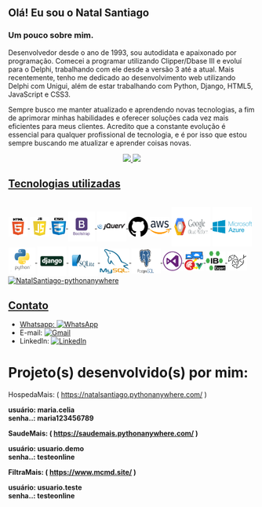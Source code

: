 ## Olá! Eu sou o Natal Santiago


### Um pouco sobre mim.

Desenvolvedor desde o ano de 1993, sou autodidata e apaixonado por programação. Comecei a programar utilizando Clipper/Dbase III e evoluí para o Delphi, trabalhando com ele desde a versão 3 até a atual. Mais recentemente, tenho me dedicado ao desenvolvimento web utilizando Delphi com Unigui, além de estar trabalhando com Python, Django, HTML5, JavaScript e CSS3.

Sempre busco me manter atualizado e aprendendo novas tecnologias, a fim de aprimorar minhas habilidades e oferecer soluções cada vez mais eficientes para meus clientes. Acredito que a constante evolução é essencial para qualquer profissional de tecnologia, e é por isso que estou sempre buscando me atualizar e aprender coisas novas.

<div align="center">
  <a href="https://github.com/NatalSantiago">
  <img height="180em" src="https://github-readme-stats.vercel.app/api?username=NatalSantiago&show_icons=true&theme=cobalt&include_all_commits=true&count_private=true"/>
  <img height="180em" src="https://github-readme-stats.vercel.app/api/top-langs/?username=davidluiz91&layout=compact&langs_count=7&theme=cobalt"/>
</div>

## Tecnologias utilizadas

<div style="display: inline_block"><br>

<img align="center" alt="NatalSantiago-HTML" height="40" width="40" src="https://github.com/NatalSantiago/ImagensProjetos/blob/master/HTML.png"/>  
<img align="center" alt="NatalSantiago-JS" height="40" width="40" src="https://github.com/NatalSantiago/ImagensProjetos/blob/master/JavaScript.png"/>  
<img align="center" alt="NatalSantiago-CSS" height="35" width="30" src="https://github.com/NatalSantiago/ImagensProjetos/blob/master/CSS.png"/>  
<img align="center" alt="NatalSantiago-BootStrap" height="60" width="55" src="https://github.com/NatalSantiago/ImagensProjetos/blob/master/Bootstrap.png"/>  
<img align="center" alt="NatalSantiago-JQuery" height="60" width="60" src="https://github.com/NatalSantiago/ImagensProjetos/blob/master/jQuery.png"/>  
<img align="center" alt="NatalSantiago-GitHub" height="40" width="40" src="https://github.com/NatalSantiago/ImagensProjetos/blob/master/GitHub.png"/>  
<img align="center" alt="NatalSantiago-AWS" height="40" width="40" src="https://github.com/NatalSantiago/ImagensProjetos/blob/master/AWS.png"/>  
<img align="center" alt="NatalSantiago-GoogleCloud" height="80" width="80" src="https://github.com/NatalSantiago/ImagensProjetos/blob/master/GoogleCloud.png"/>  
<img align="center" alt="NatalSantiago-MAzure" height="80" width="80" src="https://github.com/NatalSantiago/ImagensProjetos/blob/master/MicrosoftAzure.png"/>  
<img align="center" alt="NatalSantiago-Python" height="55" width="55" src="https://github.com/NatalSantiago/ImagensProjetos/blob/master/Python.png"/>  
<img align="center" alt="NatalSantiago-Django" height="60" width="60" src="https://github.com/NatalSantiago/ImagensProjetos/blob/master/Django.png"/>  
<img align="center" alt="NatalSantiago-SQLite" height="60" width="60" src="https://github.com/NatalSantiago/ImagensProjetos/blob/master/sQlite.png"/>  
<img align="center" alt="NatalSantiago-MySQL" height="50" width="60" src="https://github.com/NatalSantiago/ImagensProjetos/blob/master/MySQL.png"/>  
<img align="center" alt="NatalSantiago-PostgreSQL" height="50" width="60" src="https://github.com/NatalSantiago/ImagensProjetos/blob/master/PostgreSQL.png"/>  
<img align="center" alt="NatalSantiago-VisucalStudoCode" height="40" width="40" src="https://github.com/NatalSantiago/ImagensProjetos/blob/master/VisualStudioCode.png"/>  
<img align="center" alt="NatalSantiago-DelphiRadStudio" height="40" width="40" src="https://github.com/NatalSantiago/ImagensProjetos/blob/master/DelphiRADStudio.png"/> 
<img align="center" alt="NatalSantiago-IBExpert" height="40" width="40" src="https://github.com/NatalSantiago/ImagensProjetos/blob/master/IBExpert.png"/>  
<img align="center" alt="NatalSantiago-pythonanywhere" height="40" width="40" src="https://github.com/NatalSantiago/ImagensProjetos/blob/master/pythonanywhere.png"/>    

<img align="center" alt="NatalSantiago-pythonanywhere" height="40" width="40" src="https://www.google.com.br/url?sa=i&url=https%3A%2F%2Fblog.mandic.com.br%2Fartigos%2Fconhecendo-o-docker%2F&psig=AOvVaw0yCnIihgWRF7kNA-bdGx6v&ust=1709219661345000&source=images&cd=vfe&opi=89978449&ved=0CBIQjRxqFwoTCLiCismpzoQDFQAAAAAdAAAAABAE"/>    

</div>
  
<div> 

## Contato

- Whatsapp: [![WhatsApp](https://img.shields.io/badge/WhatsApp-Chat-green)](https://api.whatsapp.com/send?phone=5563992259154)
- E-mail: [![Gmail](https://img.shields.io/badge/Gmail-Email-red)](mailto:natal.santiago.filha@gmail.com)
- LinkedIn: [![LinkedIn](https://img.shields.io/badge/LinkedIn-Profile-blue)](https://www.linkedin.com/in/natal-santiago-986680257/)
   
</div>

<div> 

# Projeto(s) desenvolvido(s) por mim:

HospedaMais: ( https://natalsantiago.pythonanywhere.com/ )
<p><b>
usuário: maria.celia
<br>
senha..: maria123456789
</p>

SaudeMais: ( https://saudemais.pythonanywhere.com/ )
<p><b>
usuário: usuario.demo
<br>
senha..: testeonline
</p>

FiltraMais: ( https://www.mcmd.site/ )
<p><b>
usuário: usuario.teste
<br>
senha..: testeonline
</p>

</div>
